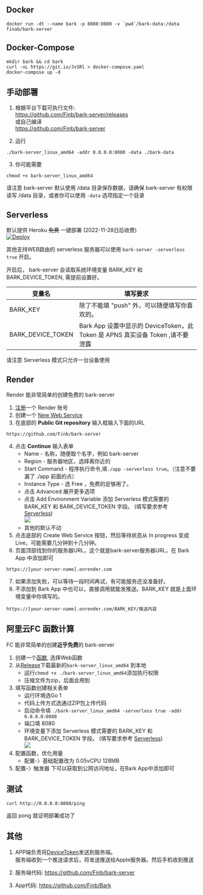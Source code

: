 
## Docker 
```
docker run -dt --name bark -p 8080:8080 -v `pwd`/bark-data:/data finab/bark-server
```

## Docker-Compose 
```
mkdir bark && cd bark
curl -sL https://git.io/JvSRl > docker-compose.yaml
docker-compose up -d
```
## 手动部署

1. 根据平台下载可执行文件:<br> <a href='https://github.com/Finb/bark-server/releases'>https://github.com/Finb/bark-server/releases</a><br>
或自己编译<br>
<a href="https://github.com/Finb/bark-server">https://github.com/Finb/bark-server</a>

2. 运行
```
./bark-server_linux_amd64 -addr 0.0.0.0:8080 -data ./bark-data
```
3. 你可能需要
```
chmod +x bark-server_linux_amd64
```
请注意 bark-server 默认使用 /data 目录保存数据，请确保 bark-server 有权限读写 /data 目录，或者你可以使用 `-data` 选项指定一个目录

## Serverless 
  

  默认提供 Heroku ~~免费~~ 一键部署 (2022-11-28日后收费)<br>
  [![Deploy](https://www.herokucdn.com/deploy/button.svg)](https://heroku.com/deploy?template=https://github.com/finb/bark-server)<br>

  其他支持WEB路由的 serverless 服务器可以使用 `bark-server -serverless true` 开启。

  开启后， bark-server 会读取系统环境变量 BARK_KEY 和 BARK_DEVICE_TOKEN, 需提前设置好。

  | 变量名 | 填写要求 |
  | ---- | ---- |
  | BARK_KEY | 除了不能填 "push" 外，可以随便填写你喜欢的。|
  | BARK_DEVICE_TOKEN | Bark App 设置中显示的 DeviceToken，此 Token 是 APNS 真实设备 Token ,请不要泄露 |

  请注意 Serverless 模式只允许一台设备使用

## Render
Render 能非常简单的创建免费的 bark-server
1. [注册](https://dashboard.render.com/register/)一个 Render 账号
2. 创建一个 [New Web Service](https://dashboard.render.com/select-repo?type=web)
3. 在底部的 **Public Git repository** 输入框输入下面的URL
```
https://github.com/Finb/bark-server
```
4. 点击 **Continue** 输入表单
   * Name - 名称，随便取个名字，例如 bark-server
   * Region - 服务器地区，选择离你近的
   * Start Command - 程序执行命令,填`./app -serverless true`。（注意不要漏了 ./app 前面的点）
   * Instance Type - 选 Free ，免费的足够用了。
   * 点击 Advanced 展开更多选项
   * 点击 Add Environment Variable 添加 Serverless 模式需要的 BARK_KEY 和 BARK_DEVICE_TOKEN 字段。 (填写要求参考 [Serverless](#Serverless)) <br><img src="../_media/environment.png" />
   * 其他的默认不动
5. 点击底部的 Create Web Service 按钮，然后等待状态从 In progress 变成 Live，可能需要几分钟到十几分钟。
6. 页面顶部找到你的服务器URL，这个就是bark-server服务器URL，在 Bark App 中添加即可
```
https://[your-server-name].onrender.com
```
7. 如果添加失败，可以等待一段时间再试，有可能服务还没准备好。
8. 不添加到 Bark App 中也可以，直接调用就能发推送。BARK_KEY 就是上面环境变量中你填写的。
```
https://[your-server-name].onrender.com/BARK_KEY/推送内容
```
## 阿里云FC 函数计算
FC 能非常简单的创建**近乎免费**的 bark-server
1. 创建一个[函数](https://fcnext.console.aliyun.com/cn-hangzhou/functions/create), 选择Web函数
2. 从[Release](https://github.com/Finb/bark-server/releases)下载最新的`bark-server_linux_amd64` 到本地
   * 运行`chmod +x ./bark-server_linux_amd64`添加执行权限
   * 压缩文件为zip，后面会用到
4. 填写函数创建相关表单
   * 运行环境选Go 1
   * 代码上传方式选通过ZIP包上传代码
   * 启动命令填 `./bark-server_linux_amd64 -serverless true -addr 0.0.0.0:8080`
   * 端口填 8080
   * 环境变量下添加 Serverless 模式需要的 BARK_KEY 和 BARK_DEVICE_TOKEN 字段。 (填写要求参考 [Serverless](#Serverless)) <br><img src="../_media/environment.png" />
5. 配置函数，优化用量
   * 配置-〉基础配置改为 0.05vCPU 128MB
6. 配置-〉触发器 下可以获取到公网访问地址，在Bark App中添加即可

## 测试
```
curl http://0.0.0.0:8080/ping
```
返回 pong 就证明部署成功了

## 其他

1. APP端负责将<a href="https://developer.apple.com/documentation/uikit/uiapplicationdelegate/1622958-application">DeviceToken</a>发送到服务端。 <br>服务端收到一个推送请求后，将发送推送给Apple服务器。然后手机收到推送

2. 服务端代码: <a href='https://github.com/Finb/bark-server'>https://github.com/Finb/bark-server</a><br>

3. App代码: <a href="https://github.com/Finb/Bark">https://github.com/Finb/Bark</a>

